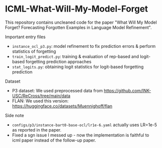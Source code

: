 # ICML-What-Will-My-Model-Forget

This repository contains uncleaned code for the paper "What Will My Model Forget?
Forecasting Forgotten Examples in Language Model Refinement".

Important entry files

- `instance_ocl_p3.py`: model refinement to fix prediction errors & perform statistics of forgetting
- `train_logit_predict.py`: training & evaluation of rep-based and logit-based forgetting prediction approaches
- `stat_logits.py`: obtaining logit statistics for logit-based forgetting prediction 

Dataset

- P3 dataset: We used preprocessed data from https://github.com/INK-USC/ReCross/tree/main/data
- FLAN: We used this version: https://huggingface.co/datasets/Muennighoff/flan

Side note

- `configs/p3/instance-bart0-base-ocl/lr1e-6.yaml` actually uses LR=1e-5 as reported in the paper.
- Fixed a sgn issue I messed up - now the implementation is faithful to icml paper instead of the follow-up paper.

